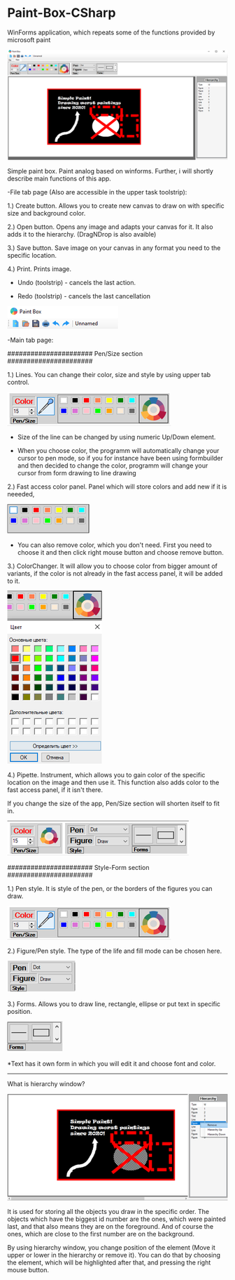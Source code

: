 # Paint-Box-CSharp
WinForms application, which repeats some of the functions provided by microsoft paint

![alt text](https://github.com/Sturmik/Paint-Box-CSharp/blob/master/ShowcaseImages/SimplePaint.PNG?raw=true)

Simple paint box. Paint analog based on winforms.
Further, i will shortly describe main functions of this app.

-File tab page (Also are accessible in the upper task toolstrip):

1.) Create button. Allows you to create new canvas to draw on
with specific size and background color.

2.) Open button. Opens any image and adapts your canvas for it. It also
adds it to the hierarchy. (DragNDrop is also avaible)

3.) Save button. Save image on your canvas in any format you need to the specific location.

4.) Print. Prints image.

* Undo (toolstrip) - cancels the last action.

* Redo (toolstrip) - cancels the last cancellation 

![alt text](https://github.com/Sturmik/Paint-Box-CSharp/blob/master/ShowcaseImages/UpperToolBar.PNG?raw=true)

-Main tab page:

###################### Pen/Size section ######################

1.) Lines. You can change their color, size and style by using upper tab control.

![alt text](https://github.com/Sturmik/Paint-Box-CSharp/blob/master/ShowcaseImages/PenLine.PNG?raw=true)

* Size of the line can be changed by using numeric Up/Down element.

* When you choose color, the programm will automatically change your cursor to pen mode, so if
you for instance have been using formbuilder and then decided to change the color, programm will
change your cursor from form drawing to line drawing

2.) Fast access color panel. Panel which will store colors and add new if it is neeeded,

![alt text](https://github.com/Sturmik/Paint-Box-CSharp/blob/master/ShowcaseImages/Lines.PNG?raw=true)

* You can also remove color, which you don't need. First you need to choose it and then
click right mouse button and choose remove button.

3.) ColorChanger. It will allow you to choose color from bigger amount of variants, if 
the color is not already in the fast access panel, it will be added to it.

![alt text](https://github.com/Sturmik/Paint-Box-CSharp/blob/master/ShowcaseImages/ColorChoose.PNG?raw=true)

4.) Pipette. Instrument, which allows you to gain color of the specific location on the image and
then use it. This function also adds color to the fast access panel, if it isn't there.

If you change the size of the app, Pen/Size section will shorten itself to fit in.

![alt text](https://github.com/Sturmik/Paint-Box-CSharp/blob/master/ShowcaseImages/SizeAdapt.PNG?raw=true)

###################### Style-Form section ######################

1.) Pen style. It is style of the pen, or the borders of the figures you can draw.

![alt text](https://github.com/Sturmik/Paint-Box-CSharp/blob/master/ShowcaseImages/PenLine.PNG?raw=true)

2.) Figure/Pen style. The type of the life and fill mode can be chosen here.

![alt text](https://github.com/Sturmik/Paint-Box-CSharp/blob/master/ShowcaseImages/Style.PNG?raw=true)

3.) Forms. Allows you to draw line, rectangle, ellipse or put text in specific position.

![alt text](https://github.com/Sturmik/Paint-Box-CSharp/blob/master/ShowcaseImages/Forms.PNG?raw=true)

*Text has it own form in which you will edit it and choose font and color.

----------------------------------------------------------------------------------------------------------------

What is hierarchy window?

![alt text](https://github.com/Sturmik/Paint-Box-CSharp/blob/master/ShowcaseImages/Hierachy.PNG?raw=true)

It is used for storing all the objects you draw in the specific order.
The objects which have the biggest id number are the ones, which were painted last, and that
also means they are on the foreground. And of course the ones, which are close to the first number are on the
background.

By using hierarchy window, you change position of the element (Move it upper or lower in the hierarchy or remove it).
You can do that by choosing the element, which will be highlighted after that, and pressing the right mouse button.
